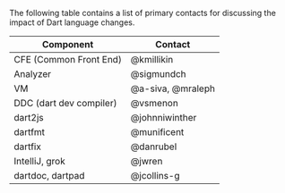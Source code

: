 The following table contains a list of primary contacts for discussing the impact of Dart language changes.

| Component                     | Contact              |
|-------------------------------|----------------------|
| CFE (Common Front End)        | @kmillikin           |
| Analyzer                      | @sigmundch           |
| VM                            | @a-siva, @mraleph    |
| DDC (dart dev compiler)       | @vsmenon             |
| dart2js                       | @johnniwinther       |
| dartfmt                       | @munificent          |
| dartfix                       | @danrubel            |
| IntelliJ, grok                | @jwren               |
| dartdoc, dartpad              | @jcollins-g          |
